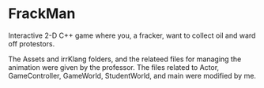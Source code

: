 # FrackMan
Interactive 2-D C++ game where you, a fracker, want to collect oil and ward off protestors.

The Assets and irrKlang folders, and the relateed files for managing the animation were given by the professor. The files related to Actor, GameController, GameWorld, StudentWorld, and main were modified by me.
